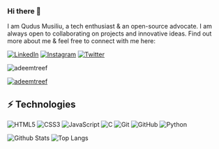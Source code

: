 ### Hi there 👋


I am Qudus Musiliu, a tech enthusiast & an open-source advocate. I am always open to collaborating on projects and innovative ideas. Find out more about me & feel free to connect with me here:

[![LinkedIn](https://img.shields.io/badge/linkedin-%230077B5.svg?style=for-the-badge&logo=linkedin&logoColor=white)](https://www.linkedin.com/in/qudus4all/)
[![Instagram](https://img.shields.io/badge/Instagram-%23E4405F.svg?style=for-the-badge&logo=Instagram&logoColor=white)](https://instagram.com/qudus4all)
[![Twitter](https://img.shields.io/badge/Twitter-%231DA1F2.svg?style=for-the-badge&logo=Twitter&logoColor=white)](https://twitter.com/AdeemTreef)


<p align="left"> <img src="https://komarev.com/ghpvc/?username=adeem-treef&label=Profile%20views&color=0e75b6&style=flat" alt="adeemtreef" /> </p>

<p align="left"> <a href="https://abel.pages.dev/"><img src="https://github-profile-trophy.vercel.app/?username=adeem-treef" alt="adeemtreef" /></a> </p>



## ⚡ Technologies

![HTML5](https://img.shields.io/badge/html5-%23E34F26.svg?style=for-the-badge&logo=html5&logoColor=white)
![CSS3](https://img.shields.io/badge/css3-%231572B6.svg?style=for-the-badge&logo=css3&logoColor=white)
![JavaScript](https://img.shields.io/badge/javascript-%23323330.svg?style=for-the-badge&logo=javascript&logoColor=%23F7DF1E)
![C](https://img.shields.io/badge/-C-00599C?style=flat-square&logo=c)
![Git](https://img.shields.io/badge/git-%23F05033.svg?style=for-the-badge&logo=git&logoColor=white)
![GitHub](https://img.shields.io/badge/github-%23121011.svg?style=for-the-badge&logo=github&logoColor=white)
![Python](https://img.shields.io/badge/python-3670A0?style=for-the-badge&logo=python&logoColor=ffdd54)


![Github Stats](https://github-readme-stats.vercel.app/api?username=Adeem-Treef&count_private=true&show_icons=true&include_all_commits=true) ![Top Langs](https://github-readme-stats.vercel.app/api/top-langs/?username=Adeem-Treef&hide=TeX&layout=compact)


